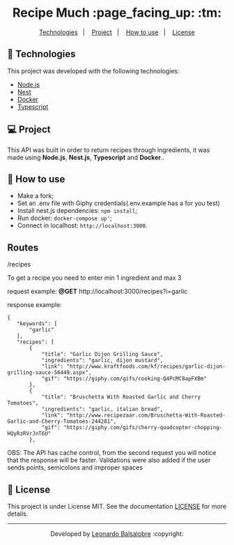 <p align="center">
	<h1 align="center">Recipe Much :page_facing_up: :tm:</h1>
</p>

<p align="center">
  <a href="#-Technologies">Technologies</a>&nbsp;&nbsp;&nbsp;|&nbsp;&nbsp;&nbsp;
  <a href="#-Project">Project</a>&nbsp;&nbsp;&nbsp;|&nbsp;&nbsp;&nbsp;
  <a href="#-How-to-use">How to use</a>&nbsp;&nbsp;&nbsp;|&nbsp;&nbsp;&nbsp;
  <a href="#memo-license">License</a>
</p>


## 🚀 Technologies

This project was developed with the following technologies:

- [Node.js](https://nodejs.org/en/)
- [Nest](https://nestjs.com/)
- [Docker](https://www.docker.com/)
- [Typescript](https://www.typescriptlang.org/)

## 💻 Project

This API was built in order to return recipes through ingredients, it was made using **Node.js**, **Nest.js**, **Typescript** and **Docker**..

## 🤔 How to use

- Make a fork;
- Set an .env file with Giphy credentials(.env.example has a for you test)
- Install nest.js dependencies: `npm install`;
- Run docker: `docker-compose up'`;
- Connect in localhost: `http://localhost:3000`.

## Routes 

 /recipes
 
 To get a recipe you need to enter min 1 ingredient and max 3
 
 request example: **@GET** http://localhost:3000/recipes?i=garlic
 
 response example:
 ```
 {
    "keywords": [
        "garlic"
    ],
    "recipes": [
        {
            "title": "Garlic Dijon Grilling Sauce",
            "ingredients": "garlic, dijon mustard",
            "link": "http://www.kraftfoods.com/kf/recipes/garlic-dijon-grilling-sauce-56449.aspx",
            "gif": "https://giphy.com/gifs/cooking-Q4PcMC8apFXBm"
        },
        {
            "title": "Bruschetta With Roasted Garlic and Cherry Tomatoes",
            "ingredients": "garlic, italian bread",
            "link": "http://www.recipezaar.com/Bruschetta-With-Roasted-Garlic-and-Cherry-Tomatoes-244281",
            "gif": "https://giphy.com/gifs/cherry-quadcopter-chopping-HQyRzRVrJnT6U"
        },
 ```
 
 OBS: The API has cache control, from the second request you will notice that the response will be faster.
  Validations were also added if the user sends points, semicolons and improper spaces

## :memo: License

This project is under License MIT. See the documentation [LICENSE](LICENSE) for more details.

---

<p align="center">Developed by <a href="https://www.linkedin.com/in/leonardo-balsalobre/">Leonardo Balsalobre</a> :copyright:
